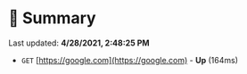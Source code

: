 # 📖 Summary
Last updated: **4/28/2021, 2:48:25 PM**

- `GET` [https://google.com](https://google.com) - **Up** (164ms)
